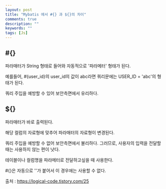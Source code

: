 ```yaml
---
layout: post
title: "Mybatis 에서 #{} 과 ${}의 차이"
comments: true
description: ""
keywords: ""
tags: [Js]
---
```


## #{}

파라매터가 String 형태로 들어와 자동적으로 '파라메터' 형태가 된다. 

예를들어, #{user_id}의 user_id의 값이 abc라면 쿼리문에는 USER_ID = 'abc'의 형태가 된다.

쿼리 주입을 예방할 수 있어 보안측면에서 유리하다.

## ${}

파라매터가 바로 출력된다.

해당 컬럼의 자료형에 맞추어 파라매터의 자료형이 변경된다.

쿼리 주입을 예방할 수 없어 보안측면에서 불리하다. 그러므로, 사용자의 입력을 전달할때는 사용하지 않는 편이 낫다.

테이블이나 컬럼명을 파라메터로 전달하고싶을 때 사용한다. 

#{}은 자동으로 ''가 붙어서 이 경우에는 사용할 수 없다.


출처 : https://logical-code.tistory.com/25